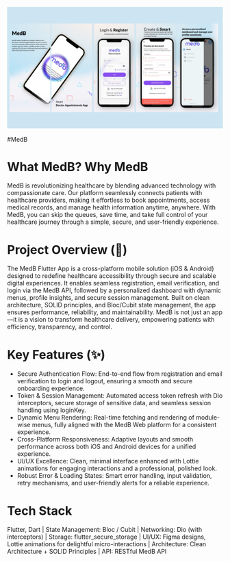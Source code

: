 ![image alt](https://github.com/Abhiram-ks/MedB/blob/eff4d8a2d0302c5570eeed1f8a7be0cb3209e103/medb_image.png)

#MedB

# What MedB? Why MedB
MedB is revolutionizing healthcare by blending advanced technology with compassionate care. Our platform seamlessly connects patients with healthcare providers, making it effortless to book appointments, access medical records, and manage health information anytime, anywhere. With MedB, you can skip the queues, save time, and take full control of your healthcare journey through a simple, secure, and user-friendly experience.

# Project Overview (📌)
The MedB Flutter App is a cross-platform mobile solution (iOS & Android) designed to redefine healthcare accessibility through secure and scalable digital experiences. It enables seamless registration, email verification, and login via the MedB API, followed by a personalized dashboard with dynamic menus, profile insights, and secure session management. Built on clean architecture, SOLID principles, and Bloc/Cubit state management, the app ensures performance, reliability, and maintainability. MedB is not just an app—it is a vision to transform healthcare delivery, empowering patients with efficiency, transparency, and control.

# Key Features (✨)
- Secure Authentication Flow: End-to-end flow from registration and email verification to login and logout, ensuring a smooth and secure onboarding experience.
- Token & Session Management: Automated access token refresh with Dio interceptors, secure storage of sensitive data, and seamless session handling using loginKey.
- Dynamic Menu Rendering: Real-time fetching and rendering of module-wise menus, fully aligned with the MedB Web platform for a consistent experience.
- Cross-Platform Responsiveness: Adaptive layouts and smooth performance across both iOS and Android devices for a unified experience.
- UI/UX Excellence: Clean, minimal interface enhanced with Lottie animations for engaging interactions and a professional, polished look.
- Robust Error & Loading States: Smart error handling, input validation, retry mechanisms, and user-friendly alerts for a reliable experience.

# Tech Stack
Flutter, Dart | State Management: Bloc / Cubit | Networking: Dio (with interceptors) | Storage: flutter_secure_storage | UI/UX: Figma designs, Lottie animations for delightful micro-interactions | Architecture: Clean Architecture + SOLID Principles | API: RESTful MedB API
